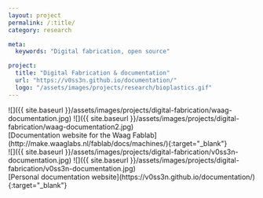 ```yaml
---
layout: project
permalink: /:title/
category: research

meta:
  keywords: "Digital fabrication, open source"

project:
  title: "Digital Fabrication & documentation"
  url: "https://v0ss3n.github.io/documentation/"
  logo: "/assets/images/projects/research/bioplastics.gif"
---
```


<body class="shoots">
<aside>
<div markdown="1" class="row-2">
![]({{ site.baseurl }}/assets/images/projects/digital-fabrication/waag-documentation.jpg)
![]({{ site.baseurl }}/assets/images/projects/digital-fabrication/waag-documentation2.jpg)
</div>

</aside>

<div class ="article" markdown="1">
[Documentation website for the Waag Fablab](http://make.waaglabs.nl/fablab/docs/machines/){:target="_blank"}
</div>

<aside>
<div markdown="1" class="row-2">
![]({{ site.baseurl }}/assets/images/projects/digital-fabrication/v0ss3n-documentation.jpg)
![]({{ site.baseurl }}/assets/images/projects/digital-fabrication/v0ss3n-documentation.jpg)
</div>
</aside>

<div class ="article" markdown="1">
[Personal documentation website](https://v0ss3n.github.io/documentation/){:target="_blank"}
</div>

</body>